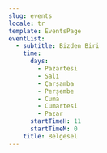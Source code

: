 ```yaml
---
slug: events
locale: tr
template: EventsPage
eventList:
  - subtitle: Bizden Biri
    time:
      days:
        - Pazartesi
        - Salı
        - Çarşamba
        - Perşembe
        - Cuma
        - Cumartesi
        - Pazar
      startTimeH: 11
      startTimeM: 0
    title: Belgesel
---
```


